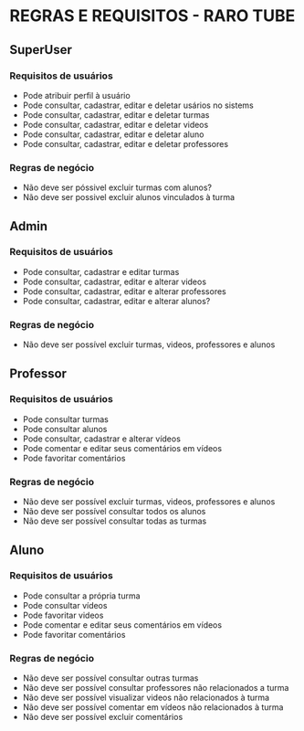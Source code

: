 # REGRAS E REQUISITOS - RARO TUBE

## SuperUser

### Requisitos de usuários

- Pode atribuir perfil à usuário
- Pode consultar, cadastrar, editar e deletar usários no sistems
- Pode consultar, cadastrar, editar e deletar turmas
- Pode consultar, cadastrar, editar e deletar videos
- Pode consultar, cadastrar, editar e deletar aluno
- Pode consultar, cadastrar, editar e deletar professores

### Regras de negócio
- Não deve ser póssivel excluir turmas com alunos?
- Não deve ser possivel excluir alunos vinculados à turma

## Admin
### Requisitos de usuários
- Pode consultar, cadastrar e editar turmas
- Pode consultar, cadastrar, editar e alterar videos
- Pode consultar, cadastrar, editar e alterar professores
- Pode consultar, cadastrar, editar e alterar alunos? 

### Regras de negócio
- Não deve ser possível excluir turmas, videos, professores e alunos


## Professor
### Requisitos de usuários
- Pode consultar turmas
- Pode consultar alunos
- Pode consultar, cadastrar e alterar vídeos
- Pode comentar e editar seus comentários em vídeos
- Pode favoritar comentários

### Regras de negócio
- Não deve ser possível excluir turmas, videos, professores e alunos
- Não deve ser possível consultar todos os alunos
- Não deve ser possível consultar todas as turmas

## Aluno
### Requisitos de usuários
- Pode consultar a própria turma
- Pode consultar vídeos
- Pode favoritar videos
- Pode comentar e editar seus comentários em vídeos
- Pode favoritar comentários

### Regras de negócio
- Não deve ser possível consultar outras turmas
- Não deve ser possível consultar professores não relacionados a turma
- Não deve ser possível visualizar videos não relacionados à turma
- Não deve ser possível comentar em vídeos não relacionados à turma
- Não deve ser possível excluir comentários
